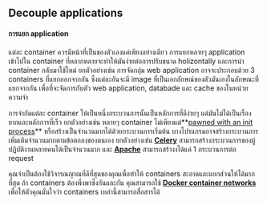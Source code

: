 ## Decouple applications

#### การแยก application

แต่ละ container ควรมีหน้าที่เป็นของตัวเองแค่เพียงอย่างเดียว การแยกหลายๆ application เข้าไปใน container ที่หลากหลายจะทำให้มันง่ายต่อการปรับขนาด holizontally และการนำ container กลับมาใช้ใหม่ ยกตัวอย่างเช่น การจัดกลุ่ม web application อาจจะประกอบด้วย 3 containers ที่แยกออกจากกัน ซึ่งแต่ละอันจะมี image ที่เป็นเอกลักษณ์ของตัวมันเองในลักษณะที่แยกจากกัน เพื่อที่จะจัดการกับตัว web application, databade และ cache ของในหน่วยความจำ

การจำกัดแต่ละ container ให้เป็นหนึ่งกระบวนการนั้นเป็นหลักการที่ดีง่ายๆ แต่มันไม่ได้เป็นเรื่องยากและหลักการที่เร็ว ยกตัวอย่างเช่น หลายๆ container ไม่เพียงแต่**[pawned with an init process](https://docs.docker.com/engine/reference/run/#specify-an-init-process)** หรือสร้างเป็นจำนวนมากได้ด้วยกระบวนการเริ่มต้น บางโปรแกรมอาจสร้างกระบวนการเพิ่มเติมจำนวนมากตามข้อตกลงของตนเอง ยกตัวอย่างเช่น **[Celery](http://www.celeryproject.org/)** สามารถสร้างกระบวนการของผู้ปฏิบัติงานหลายคนได้เป็นจำนวนมาก และ **[Apache](https://httpd.apache.org/)** สามารถสร้างงได้แค่ 1 กระบวนการต่อ request

คุณจำเป็นต้องใช้วิจารณญาณที่ดีที่สุดของคุณเพื่อทำให้ containers สะอาดและแยกส่วนให้ได้มากที่สุด ถ้า containers ต้องพึ่งพาซึ่งกันและกัน คุณสามารถใช้ **[Docker container networks](https://docs.docker.com/network/)** เพื่อให้ตัวคุณมั่นใจว่า containers เหล่านี้สามารถสื่อสารได้
